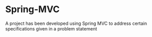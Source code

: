 # Spring-MVC
A project has been developed using Spring MVC to address certain specifications given in a problem statement
